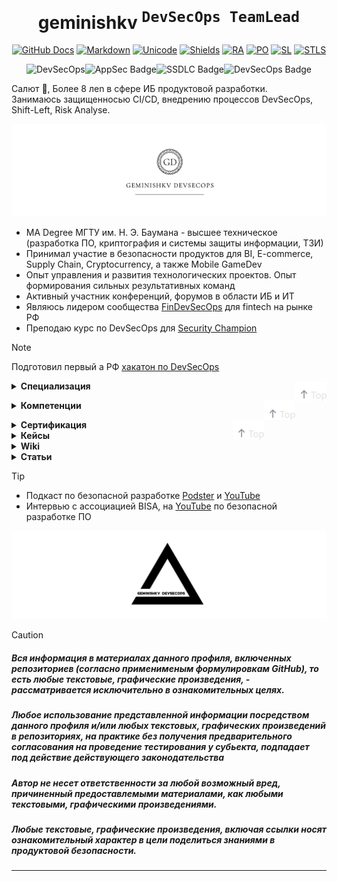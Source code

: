 <div align="center">
<h1><a id="intro"> geminishkv <sup><kbd>DevSecOps TeamLead</kbd></sup></a><br></h1>
<a href="https://docs.github.com/en"><img src="https://img.shields.io/static/v1?logo=github&logoColor=fff&label=&message=Docs&color=36393f&style=flat" alt="GitHub Docs"></a>
<a href="https://daringfireball.net/projects/markdown"><img src="https://img.shields.io/static/v1?logo=markdown&logoColor=fff&label=&message=Markdown&color=36393f&style=flat" alt="Markdown"></a> 
<a href="https://symbl.cc/en/unicode-table"><img src="https://img.shields.io/static/v1?logo=unicode&logoColor=fff&label=&message=Unicode&color=36393f&style=flat" alt="Unicode"></a> 
<a href="https://shields.io"><img src="https://img.shields.io/static/v1?logo=shieldsdotio&logoColor=fff&label=&message=Shields&color=36393f&style=flat" alt="Shields"></a>
<a href="https://img.shields.io/badge/Risk_Analyze-2448a2"><img src="https://img.shields.io/badge/Software_Development-Risk_Analyze-2448a2" alt= "RA"></a>
<a href="https://img.shields.io/badge/Product_Management-2448a2"><img src="https://img.shields.io/badge/Product_Management-2448a2" alt= "PO"></a>
<a href="https://img.shields.io/badge/Shift_Left-2448a2"><img src="https://img.shields.io/badge/Shift_Left-2448a2" alt= "SL"></a>
<a href="https://img.shields.io/badge/STLC-2448a2"><img src="https://img.shields.io/badge/STLC-2448a2" alt= "STLS"></a>


![DevSecOps](https://img.shields.io/badge/DevSecOps-you_would_like-15172a)![AppSec Badge](https://img.shields.io/badge/AppSec-15172a)![SSDLC Badge](https://img.shields.io/badge/DevOps-15172a)![DevSecOps Badge](https://img.shields.io/badge/Creditionals-From_Russia_with_love-8b9aff)
</div>

Салют :wave:,
Более 8 леn в сфере ИБ продуктовой разработки. <br> Занимаюсь защищенносью CI/CD, внедрению процессов DevSecOps, Shift-Left, Risk Analyse. 

![Logo](artifacts/images/logo.png)

* MA Degree МГТУ им. Н. Э. Баумана - высшее техническое (разработка ПО, криптография и системы защиты информации, ТЗИ)
* Принимал участие в безопасности продуктов для BI, E-commerce, Supply Chain, Cryptocurrency, а также Mobile GameDev
* Опыт управления и развития технологических проектов. Опыт формирования сильных результативных команд
* Активный участник конференций, форумов в области ИБ и ИТ
* Являюсь лидером сообщества [FinDevSecOps](https://findevsecops.ru) для fintech на рынке РФ
* Преподаю курс по DevSecOps для [Security Champion](https://inseca.tech/security-champion-training)

> [!note]
> Подготовил первый а РФ [хакатон по DevSecOps](https://t.me/fintechassociation/6261)

<div align="left">
</a><a href="#intro"><img align="right" height="32px" src="artifacts/Assets/top.svg"></a>
<details>
  <summary>
<strong>Специализация</strong>
  </summary>
 <p>
 
* DevSecOps & DASA DevOps Product Owner
* DevOps-инженер
* AppSec-инженер
* Business Information Security Officer
* Information Security Architect

 </p>
</details>
</div>

</a><a href="#intro"><img align="right" height="32px" src="artifacts/Assets/top.svg"></a>
<details>
  <summary>
<strong>Компетенции</strong>
  </summary>
 <p>

Infosec
* OWASP Top 10 web & mob
* Methodology
* IRM/ SGRC
* Compliance/ Governance
* Vulnerability Management
* ASTO (ASPM)
* Container Security
* AppArmor
* Software Testing Life Cycle
* Secret Management

DevOps
* GIT
* CLI
* Docker
* Bash/ Brew
* Supply Chain Management
* Supply Chain Optimisation
* TDD/ BDD
* JSON API
* Orchestration
* AWS/ Azure
* Fargate
* Jmeter tests
* *nix
* DHCP (master, slave)/ DNS

 Management
* Оптимизация бизнес-процессов
* Lean Production
* DMAIC
* CJM
* Agile/ Scrumban
* Change Management

 </p>
</details>
</div>

</a><a href="#intro"><img align="right" height="32px" src="artifacts/Assets/top.svg"></a>
<details>
  <summary>
<strong>Сертификация</strong>
  </summary>
 <p>
 
<table>
    <tr>
        <td rowspan="12">УЦ "Специалист" МГТУ им. Н.Э. Баумана</td>
    </tr><tr>
        <td>Руководитель команды разработки</td>
    </tr><tr>
        <td>Инженер DevOps</td>
    </tr><tr>
        <td>Certificate_DevOps Professional</td>
    </tr><tr>
    <td>Agile - Scrum Management</td>
    </tr><tr>
        <td>Certificate_Software testing</td>
    </tr><tr>
        <td>DASA: Практик DevOps по организации работы команды</td>
    </tr><tr>
        <td>Управление качеством в проектах и сервисах</td>
    </tr><tr>
        <td>Администрирование сервисов и сетей</td>
    </tr><tr>
        <td>Обеспечение безопасности систем, сервисов и сетей</td>
    </tr><tr>
        <td>Zabbix. Мониторинг IT инфраструктуры предприятия</td>
    </tr><tr>
        <td>Создание отказоустойчивых кластерных решений</td>
    </tr><tr>
        <td>CyberED</td>
        <td>Безопасность WEB-приложении и практика определения угроз по OWASP TOP 10</td>
    </tr><tr>
        <td>Kaspersky Academy</td>
        <td>Информационная безопасность предприятия</td>
    </tr><tr>
        <td>Информзащита</td>
        <td>Безопасность Web-приложений</td>
    </tr><tr>
        <td>Otus</td>
        <td>Внедрение и работа в DevSecOps</td>
    </tr>
  
</table>

</p>
</details>
</div>

<details>
  <summary>
<strong>Кейсы</strong>
  </summary>
 <p>
 
 TBD
 
</p>
</details>
</div>

<details>
  <summary>
<strong>Wiki</strong>
  </summary>
 <p>
 
 TBD
 
  </p>
</details>
</div>

<details>
  <summary>
<strong>Статьи</strong>
  </summary>
 <p>
 
 TBD
 
  </p>
</details>
</div>

> [!tip]
> * Подкаст по безопасной разработке [Podster](https://podster.fm/podcasts/bezopasnyyvykhod/e/375805/bezopasnaya-razrabotka-devsecops) и [YouTube](https://www.youtube.com/watch?v=LifFzjdvGTc)
> * Интервью с ассоциацией BISA, на [YouTube](https://youtu.be/sPGhWWaWUdE) по безопасной разработке ПО

![Logo](artifacts/images/logo3.png)

> [!caution]
> ##### Вся информация в материалах данного профиля, включенных репозиториев (согласно применименым формулировкам GitHub), то есть любые текстовые, графические произведения, - рассматривается исключительно в ознакомительных целях.
> ##### Любое использование представленной информации посредством данного профиля и/или любых текстовых, графических произведений в репозиториях, на практике без получения предварительного согласования на проведение тестирования у субьекта, подпадает под действие действующего законодательства 
> ##### Автор не несет ответственности за любой возможный вред, причиненный предоставлемыми материалами, как любыми текстовыми, графическими произведениями.
> ##### Любые текстовые, графические произведения, включая ссылки носят ознакомительный характер в цели поделиться знаниями в продуктовой безопасности.

---